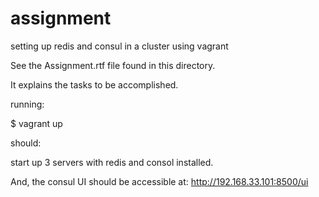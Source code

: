 # assignment
setting up redis and consul in a cluster using vagrant

See the Assignment.rtf file found in this directory.

It explains the tasks to be accomplished. 

running:

$ vagrant up 

should:

start up 3 servers with redis and consol installed. 

And, the consul UI should be accessible at: http://192.168.33.101:8500/ui

